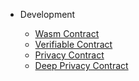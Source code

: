 - Development
 
	- [Wasm Contract](en-us/development/[English]-Wasm-Contract-Development-Guide)
	- [Verifiable Contract](en-us/development/[English]-Verifiable-Contract)
	- [Privacy Contract](en-us/development/[English]-PlatON-Privacy-Contract-Guide)
	- [Deep Privacy Contract](en-us/development/[English]-Deep-Understanding-Privacy-Contract-Dev)
